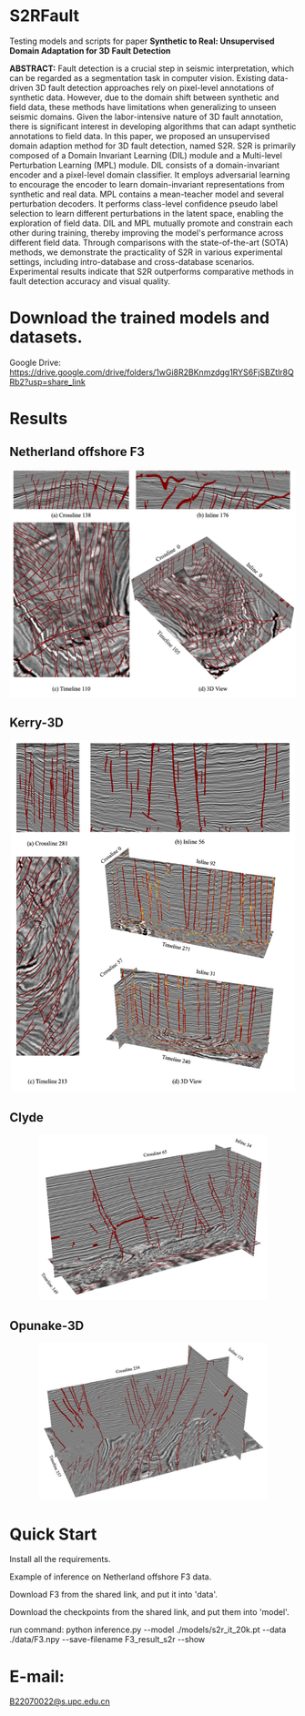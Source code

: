 # S2RFault
Testing models and scripts for paper **Synthetic to Real: Unsupervised Domain Adaptation for 3D Fault Detection**

**ABSTRACT:**
Fault detection is a crucial step in seismic interpretation, which can be regarded as a segmentation task in computer vision. Existing data-driven 3D fault detection approaches rely on pixel-level annotations of synthetic data. However, due to the domain shift between synthetic and field data, these methods have limitations when generalizing to unseen seismic domains. Given the labor-intensive nature of 3D fault annotation, there is significant interest in developing algorithms that can adapt synthetic annotations to field data. In this paper, we proposed an unsupervised domain adaption method for 3D fault detection, named S2R. S2R is primarily composed of a Domain Invariant Learning (DIL) module and a Multi-level Perturbation Learning (MPL) module. DIL consists of a domain-invariant encoder and a pixel-level domain classifier. It employs adversarial learning to encourage the encoder to learn domain-invariant representations from synthetic and real data. MPL contains a mean-teacher model and several perturbation decoders. It performs class-level confidence pseudo label selection to learn different perturbations in the latent space, enabling the exploration of field data. DIL and MPL mutually promote and constrain each other during training, thereby improving the model's performance across different field data. Through comparisons with the state-of-the-art (SOTA) methods, we demonstrate the practicality of S2R in various experimental settings, including intro-database and cross-database scenarios. Experimental results indicate that S2R outperforms comparative methods in fault detection accuracy and visual quality.

# Download the trained models and datasets.
Google Drive: https://drive.google.com/drive/folders/1wGi8R2BKnmzdgg1RYS6FjSBZtlr8QRb2?usp=share_link

# Results
## Netherland offshore F3
<div align=center><img src="https://github.com/yinruonan/S2RFault/blob/master/imgs/F3.jpg" width="600" alt="F3 Results"/><br/></div>

## Kerry-3D
<div align=center><img src="https://github.com/yinruonan/S2RFault/blob/master/imgs/Kerry.jpg" width="500" alt="Kerry Results"/><br/></div>

## Clyde
<div align=center><img src="https://github.com/yinruonan/S2RFault/blob/master/imgs/Clyde.jpg" width="400" alt="Clyde Results"/><br/></div>

## Opunake-3D
<div align=center><img src="https://github.com/yinruonan/S2RFault/blob/master/imgs/Opunake.jpg" width="400" alt="Kerry Results"/><br/></div>

# Quick Start
Install all the requirements.  

Example of inference on Netherland offshore F3 data.  

Download F3 from the shared link, and put it into 'data'.  

Download the checkpoints from the shared link, and put them into 'model'.  

run command: python inference.py --model ./models/s2r_it_20k.pt --data ./data/F3.npy --save-filename F3_result_s2r --show

# E-mail:  
B22070022@s.upc.edu.cn
